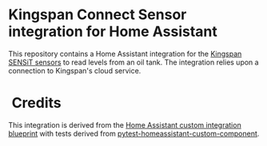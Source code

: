 # Kingspan Connect Sensor integration for Home Assistant

This repository contains a Home Assistant integration for the [Kingspan SENSiT sensors](https://www.kingspan.com/gb/en-gb/products/tank-monitoring-systems/remote-tank-monitoring/sensit-smart-wifi-tank-level-monitoring-kit) to read levels from an oil tank. The integration relies upon a connection to Kingspan's cloud service.

#  Credits

This integration is derived from the [Home Assistant custom integration blueprint](https://github.com/custom-components/integration_blueprint) with tests derived from [pytest-homeassistant-custom-component](https://github.com/MatthewFlamm/pytest-homeassistant-custom-component).
